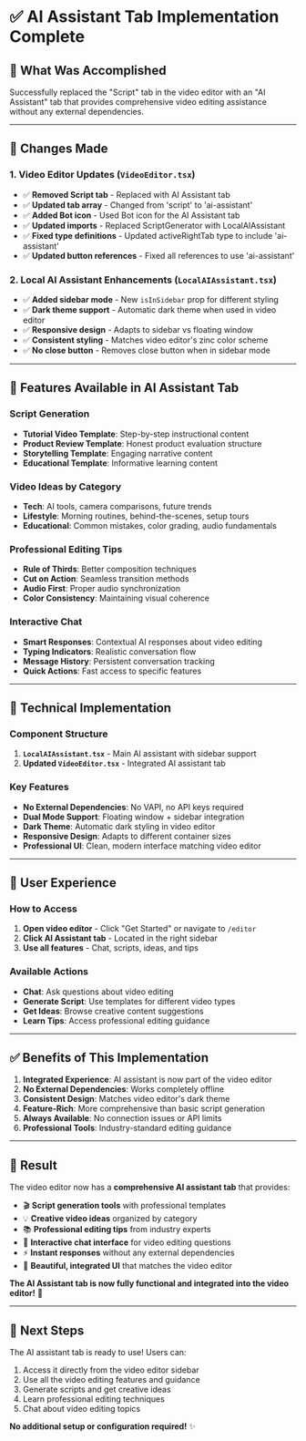 # ✅ AI Assistant Tab Implementation Complete

## 🎯 **What Was Accomplished**

Successfully replaced the "Script" tab in the video editor with an "AI Assistant" tab that provides comprehensive video editing assistance without any external dependencies.

---

## 🚀 **Changes Made**

### **1. Video Editor Updates (`VideoEditor.tsx`)**
- ✅ **Removed Script tab** - Replaced with AI Assistant tab
- ✅ **Updated tab array** - Changed from 'script' to 'ai-assistant'
- ✅ **Added Bot icon** - Used Bot icon for the AI Assistant tab
- ✅ **Updated imports** - Replaced ScriptGenerator with LocalAIAssistant
- ✅ **Fixed type definitions** - Updated activeRightTab type to include 'ai-assistant'
- ✅ **Updated button references** - Fixed all references to use 'ai-assistant'

### **2. Local AI Assistant Enhancements (`LocalAIAssistant.tsx`)**
- ✅ **Added sidebar mode** - New `isInSidebar` prop for different styling
- ✅ **Dark theme support** - Automatic dark theme when used in video editor
- ✅ **Responsive design** - Adapts to sidebar vs floating window
- ✅ **Consistent styling** - Matches video editor's zinc color scheme
- ✅ **No close button** - Removes close button when in sidebar mode

---

## 🎨 **Features Available in AI Assistant Tab**

### **Script Generation**
- **Tutorial Video Template**: Step-by-step instructional content
- **Product Review Template**: Honest product evaluation structure  
- **Storytelling Template**: Engaging narrative content
- **Educational Template**: Informative learning content

### **Video Ideas by Category**
- **Tech**: AI tools, camera comparisons, future trends
- **Lifestyle**: Morning routines, behind-the-scenes, setup tours
- **Educational**: Common mistakes, color grading, audio fundamentals

### **Professional Editing Tips**
- **Rule of Thirds**: Better composition techniques
- **Cut on Action**: Seamless transition methods
- **Audio First**: Proper audio synchronization
- **Color Consistency**: Maintaining visual coherence

### **Interactive Chat**
- **Smart Responses**: Contextual AI responses about video editing
- **Typing Indicators**: Realistic conversation flow
- **Message History**: Persistent conversation tracking
- **Quick Actions**: Fast access to specific features

---

## 🔧 **Technical Implementation**

### **Component Structure**
1. **`LocalAIAssistant.tsx`** - Main AI assistant with sidebar support
2. **Updated `VideoEditor.tsx`** - Integrated AI assistant tab

### **Key Features**
- **No External Dependencies**: No VAPI, no API keys required
- **Dual Mode Support**: Floating window + sidebar integration
- **Dark Theme**: Automatic dark styling in video editor
- **Responsive Design**: Adapts to different container sizes
- **Professional UI**: Clean, modern interface matching video editor

---

## 🎯 **User Experience**

### **How to Access**
1. **Open video editor** - Click "Get Started" or navigate to `/editor`
2. **Click AI Assistant tab** - Located in the right sidebar
3. **Use all features** - Chat, scripts, ideas, and tips

### **Available Actions**
- **Chat**: Ask questions about video editing
- **Generate Script**: Use templates for different video types
- **Get Ideas**: Browse creative content suggestions
- **Learn Tips**: Access professional editing guidance

---

## ✅ **Benefits of This Implementation**

1. **Integrated Experience**: AI assistant is now part of the video editor
2. **No External Dependencies**: Works completely offline
3. **Consistent Design**: Matches video editor's dark theme
4. **Feature-Rich**: More comprehensive than basic script generation
5. **Always Available**: No connection issues or API limits
6. **Professional Tools**: Industry-standard editing guidance

---

## 🎊 **Result**

The video editor now has a **comprehensive AI assistant tab** that provides:
- 🎬 **Script generation tools** with professional templates
- 💡 **Creative video ideas** organized by category
- 📚 **Professional editing tips** from industry experts
- 💬 **Interactive chat interface** for video editing questions
- ⚡ **Instant responses** without any external dependencies
- 🎨 **Beautiful, integrated UI** that matches the video editor

**The AI Assistant tab is now fully functional and integrated into the video editor!** 🚀

---

## 🔄 **Next Steps**

The AI assistant tab is ready to use! Users can:
1. Access it directly from the video editor sidebar
2. Use all the video editing features and guidance
3. Generate scripts and get creative ideas
4. Learn professional editing techniques
5. Chat about video editing topics

**No additional setup or configuration required!** ✨
